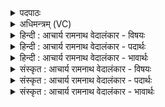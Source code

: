 <details><summary>पदपाठः</summary>

सं꣣क्र꣡न्द꣢नेन। स꣣म्। क्र꣡न्द꣢꣯नेन। अ꣣निमिषे꣡ण꣢। अ꣣। निमिषे꣡ण꣢। जि꣣ष्णु꣡ना꣢। यु꣣त्कारे꣡ण꣢। यु꣣त्। कारे꣡ण꣢। दु꣣श्च्यवने꣡न꣢। दुः꣣। च्यवने꣡न꣢। धृ꣣ष्णु꣡ना꣢। तत्। इ꣡न्द्रे꣢꣯ण। ज꣣यत। त꣢त्। स꣢हध्वम्। यु꣡धः꣢꣯। न꣣रः। इ꣡षु꣢꣯हस्तेन। इ꣡षु꣢꣯। ह꣢स्तेन। वृ꣡ष्णा꣢꣯। १८५०।
</details>

<details><summary>अधिमन्त्रम् (VC)</summary>

- इन्द्रः
- अप्रतिरथ ऐन्द्रः
- त्रिष्टुप्
- धैवतः
</details>

<details><summary>हिन्दी : आचार्य रामनाथ वेदालंकार - विषयः</summary>

आगे पुनः वही विषय है।
</details>

<details><summary>हिन्दी : आचार्य रामनाथ वेदालंकार - पदार्थः</summary>

पदार्थान्वयभाषाः -  हे (युधः नरः) योद्धा नरो ! तुम (सङ्क्रन्दनेन) शत्रुओं को रुलानेवाले, (अनिमिषेण) लक्ष्य पर अपलक दृष्टि रखनेवाले, (जिष्णुना) विजयशील, (युत्कारेण) युद्ध करनेवाले, (दुश्च्यवनेन) विपक्षियों से विचलित न किये जा सकनेवाले, (धृष्णुना) स्वयं विपक्षियों को विचलित कर देनेवाले, (इषुहस्तेन) हाथ में बाण आदि शस्त्रास्त्र धारण करनेवाले, (वृष्णा) अस्त्रों की वर्षा करनेवाले, (इन्द्रेण) सेनापति के समान वीर जीवात्मा के द्वारा (तत्) उस युद्ध को (जयत) जीत लो, (तत्) उस आन्तरिक तथा बाह्य शत्रुदल को (सहध्वम्) पराजित कर दो ॥२॥
</details>

<details><summary>हिन्दी : आचार्य रामनाथ वेदालंकार - भावार्थः</summary>

भावार्थभाषाः -  जैसे शस्त्रास्त्रधारी वीर सेनापति के नेतृत्व में योद्धा लोग सङ्ग्राम को जीत लेते हैं,वैसे ही अपने जीवात्मा को उद्बोधन देकर,उसे नेता बनाकर सब आन्तरिक तथा बाहरी युद्धों को सब लोग जीतें ॥२॥
</details>

<details><summary>संस्कृत : आचार्य रामनाथ वेदालंकार - विषयः</summary>

अथ पुनस्तमेव विषयमाह।
</details>

<details><summary>संस्कृत : आचार्य रामनाथ वेदालंकार - पदार्थः</summary>

पदार्थान्वयभाषाः -  हे (युधः नरः) योद्धारः पुरुषाः ! यूयम् (सङ्क्रन्दनेन) शत्रुरोदकेन, (अनिमिषेण) निर्निमेषं लक्ष्ये बद्धदृष्टिना, (जिष्णुना) जयशीलेन, (युत्कारेण) सङ्ग्रामकारिणा, (दुश्च्यवनेन) विपक्षिभिः अविचाल्येन, (धृष्णुना) स्वयं विपक्षिणां धर्षकेण, (इषुहस्तेन) आयुधपाणिना, (वृष्णा) अस्त्रवर्षकेण (इन्द्रेण) सेनापतिना इव वीरेण जीवात्मना (तत्) युद्धम् (जयत) विजयध्वम्, (तत्) आभ्यन्तरं बाह्यं च शत्रुदलम् (सहध्वम्) पराजयध्वम् ॥२॥२
</details>

<details><summary>संस्कृत : आचार्य रामनाथ वेदालंकार - भावार्थः</summary>

भावार्थभाषाः -  यथा शस्त्रास्त्रधरस्य वीरस्य सेनापतेर्नेतृत्वे योद्धारः संग्रामं जयन्ति तथैव स्वकीयं जीवात्मानमुद्बोध्य तं नेतारं विधाय सर्वाण्याभ्यन्तराणि बाह्यानि च युद्धानि सर्वे जयन्तु ॥२॥
</details>